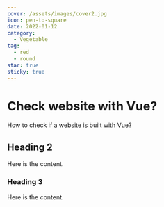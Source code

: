 ```yaml
---
cover: /assets/images/cover2.jpg
icon: pen-to-square
date: 2022-01-12
category:
  - Vegetable
tag:
  - red
  - round
star: true
sticky: true
---
```


# Check website with Vue?

How to check if a website is built with Vue?

<!-- more -->

## Heading 2

Here is the content.

### Heading 3

Here is the content.
